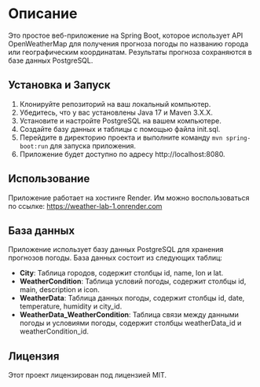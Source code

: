 # Описание
Это простое веб-приложение на Spring Boot, которое использует API OpenWeatherMap для получения прогноза погоды по названию города или географическим координатам. Результаты прогноза сохраняются в базе данных PostgreSQL.

## Установка и Запуск
1. Клонируйте репозиторий на ваш локальный компьютер.
2. Убедитесь, что у вас установлены Java 17 и Maven 3.X.Х.
3. Установите и настройте PostgreSQL на вашем компьютере.
4. Создайте базу данных и таблицы с помощью файла init.sql.
5. Перейдите в директорию проекта и выполните команду `mvn spring-boot:run` для запуска приложения.
6. Приложение будет доступно по адресу http://localhost:8080.

## Использование
Приложение работает на хостинге Render. Им можно воспользоваться по ссылке: https://weather-lab-1.onrender.com

## База данных
Приложение использует базу данных PostgreSQL для хранения прогнозов погоды. База данных состоит из следующих таблиц:
- **City**: Таблица городов, содержит столбцы id, name, lon и lat.
- **WeatherCondition**: Таблица условий погоды, содержит столбцы id, main, description и icon.
- **WeatherData**: Таблица данных погоды, содержит столбцы id, date, temperature, humidity и city_id.
- **WeatherData_WeatherCondition**: Таблица связи между данными погоды и условиями погоды, содержит столбцы weatherData_id и weatherCondition_id.

## Лицензия
Этот проект лицензирован под лицензией MIT.
